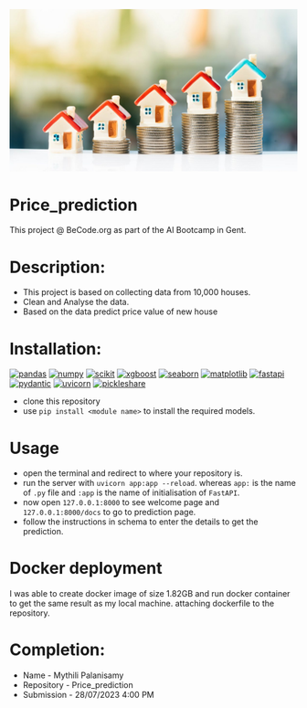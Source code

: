 ![house](./assets/house.jpg)
# Price_prediction
This project @ BeCode.org as part of the AI Bootcamp in Gent.

# Description:
* This project is based on collecting data from 10,000 houses.
* Clean and Analyse the data.
* Based on the data predict price value of new house 

# Installation:
[![pandas](https://img.shields.io/badge/pandas-1.3.5-red)](https://pandas.pydata.org/pandas-docs/version/1.3/getting_started/install.html)
[![numpy](https://img.shields.io/badge/numpy-1.21.6-orange)](https://pypi.org/project/numpy/1.21.6/)
[![scikit](https://img.shields.io/badge/scikit_learn-1.0.2-yellow)](https://pypi.org/project/scikit-learn/1.0.2/)
[![xgboost](https://img.shields.io/badge/xgboost-1.6.2-green)](https://xgboost.readthedocs.io/en/stable/install.html)
[![seaborn](https://img.shields.io/badge/seaborn-0.12.1-blue)](https://seaborn.pydata.org/installing.html)
[![matplotlib](https://img.shields.io/badge/matplotlib-3.5.3-indigo)](https://seaborn.pydata.org/installing.html)
[![fastapi](https://img.shields.io/badge/fastapi-0.100.0-purple)](https://pypi.org/project/fastapi/)
[![pydantic](https://img.shields.io/badge/fastapi-2.0.3-orange)](https://pypi.org/project/pydantic/)
[![uvicorn](https://img.shields.io/badge/uvicorn-0.22.0-yellow)](https://pypi.org/project/uvicorn/)
[![pickleshare]((https://img.shields.io/badge/pickleshare-0.7.5-green))](https://pypi.org/project/pickleshare/)

* clone this repository
* use `pip install <module name>` to install the required models.

# Usage
* open the terminal and redirect to where your repository is.
* run the server with `uvicorn app:app --reload`. whereas `app:` is the name of `.py` file and `:app` is the name of initialisation of `FastAPI`.
* now open `127.0.0.1:8000` to see welcome page and `127.0.0.1:8000/docs` to go to prediction page.
* follow the instructions in schema to enter the details to get the prediction.

# Docker deployment

I was able to create docker image of size 1.82GB and run docker container to get the same result as my local machine. attaching dockerfile to the repository.

# Completion:
* Name - Mythili Palanisamy
* Repository - Price_prediction
* Submission - 28/07/2023 4:00 PM
